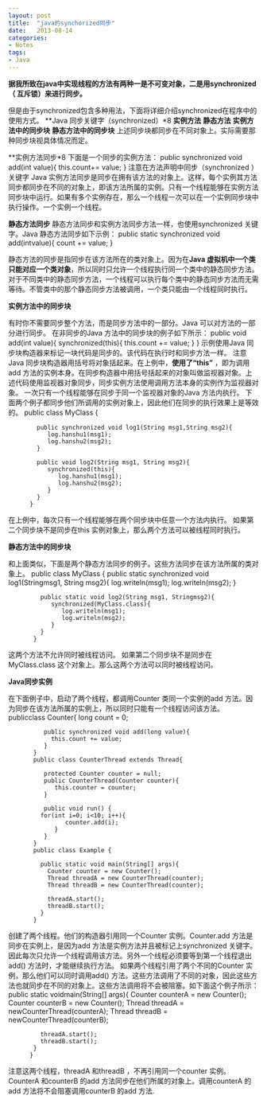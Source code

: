```yaml
---
layout: post
title:  "java的synchorized同步"
date:   2013-08-14
categories: 
- Notes 
tags:
- Java
---
```

**据我所致在java中实现线程的方法有两种一是不可变对象，二是用synchronized（ 互斥锁）来进行同步。**
 
  但是由于synchronized包含多种用法，下面将详细介绍synchronized在程序中的使用方式。
**Java 同步关键字（synchronized）*8
**实例方法**
**静态方法**
**实例方法中的同步块**
**静态方法中的同步块**
上述同步块都同步在不同对象上。实际需要那种同步块视具体情况而定。


**实例方法同步*8
下面是一个同步的实例方法：
public synchronized void add(int value){
         this.count+= value;
}
注意在方法声明中同步（synchronized  ）关键字
Java 实例方法同步是同步在拥有该方法的对象上。这样，每个实例其方法同步都同步在不同的对象上，即该方法所属的实例。只有一个线程能够在实例方法同步块中运行。如果有多个实例存在，那么一个线程一次可以在一个实例同步块中执行操作。一个实例一个线程。

**静态方法同步**
静态方法同步和实例方法同步方法一样，也使用synchronized  关键字。Java 静态方法同步如下示例：
public static synchronized void add(intvalue){
          count += value;
          }
          
静态方法的同步是指同步在该方法所在的类对象上。因为在**Java 虚拟机中一个类只能对应一个类对象**，所以同时只允许一个线程执行同一个类中的静态同步方法。
对于不同类中的静态同步方法，一个线程可以执行每个类中的静态同步方法而无需等待。不管类中的那个静态同步方法被调用，一个类只能由一个线程同时执行。

**实例方法中的同步块**

有时你不需要同步整个方法，而是同步方法中的一部分。Java 可以对方法的一部分进行同步。
在非同步的Java 方法中的同步块的例子如下所示：
public void add(int value){
             synchronized(this){
                this.count += value;
             }
           }
示例使用Java 同步块构造器来标记一块代码是同步的。该代码在执行时和同步方法一样。
注意Java 同步块构造器用括号将对象括起来。在上例中，**使用了“this”** ，即为调用add 方法的实例本身。在同步构造器中用括号括起来的对象叫做监视器对象。上述代码使用监视器对象同步，同步实例方法使用调用方法本身的实例作为监视器对象。
一次只有一个线程能够在同步于同一个监视器对象的Java 方法内执行。
下面两个例子都同步他们所调用的实例对象上，因此他们在同步的执行效果上是等效的。
public class MyClass {
         
            public synchronized void log1(String msg1,String msg2){
               log.hanshu1(msg1);
               log.hanshu2(msg2);
            }
         
            public void log2(String msg1, String msg2){
               synchronized(this){
                  log.hanshu1(msg1);
                  log.hanshu2(msg2);
               }
            }
          }
在上例中，每次只有一个线程能够在两个同步块中任意一个方法内执行。
如果第二个同步块不是同步在this 实例对象上，那么两个方法可以被线程同时执行。

**静态方法中的同步块**

和上面类似，下面是两个静态方法同步的例子。这些方法同步在该方法所属的类对象上。
public class MyClass {
            public static synchronized void log1(Stringmsg1, String msg2){
                log.writeln(msg1);
                log.writeln(msg2);
             }
         
             public static void log2(String msg1, Stringmsg2){
                synchronized(MyClass.class){
                   log.writeln(msg1);
                   log.writeln(msg2);
                }
             }
           }
这两个方法不允许同时被线程访问。
如果第二个同步块不是同步在MyClass.class 这个对象上。那么这两个方法可以同时被线程访问。

**Java同步实例**

在下面例子中，启动了两个线程，都调用Counter 类同一个实例的add 方法。因为同步在该方法所属的实例上，所以同时只能有一个线程访问该方法。
publicclass Counter{
              long count = 0;
         
              public synchronized void add(long value){
                this.count += value;
              }
           }
           public class CounterThread extends Thread{
         
              protected Counter counter = null;
              public CounterThread(Counter counter){
                 this.counter = counter;
              }
         
              public void run() {
             for(int i=0; i<10; i++){
                    counter.add(i);
                 }
              }
           }
           public class Example {
         
             public static void main(String[] args){
               Counter counter = new Counter();
               Thread threadA = new CounterThread(counter);
               Thread threadB = new CounterThread(counter);
         
               threadA.start();
               threadB.start();
             }
           }
创建了两个线程。他们的构造器引用同一个Counter 实例。Counter.add 方法是同步在实例上，是因为add 方法是实例方法并且被标记上synchronized 关键字。因此每次只允许一个线程调用该方法。另外一个线程必须要等到第一个线程退出add() 方法时，才能继续执行方法。
如果两个线程引用了两个不同的Counter 实例，那么他们可以同时调用add() 方法。这些方法调用了不同的对象，因此这些方法也就同步在不同的对象上。这些方法调用将不会被阻塞。如下面这个例子所示：
            public static voidmain(String[] args){
             Counter counterA = new Counter();
             Counter counterB = new Counter();
             Thread  threadA = newCounterThread(counterA);
             Thread  threadB = newCounterThread(counterB);
         
             threadA.start();
             threadB.start();
           }
          }
注意这两个线程，threadA 和threadB ，不再引用同一个counter 实例。CounterA 和counterB 的add 方法同步在他们所属的对象上。调用counterA 的add 方法将不会阻塞调用counterB 的add 方法.
